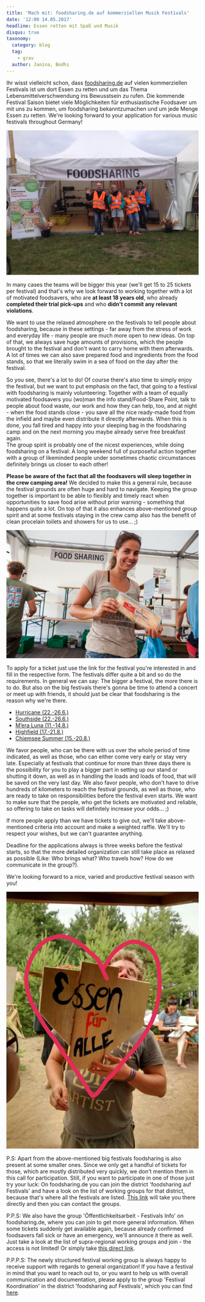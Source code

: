 ```yaml
---
title: 'Mach mit: foodsharing.de auf kommerziellen Musik Festivals'
date: '12:00 14.05.2017'
headline: Essen retten mit Spaß und Musik
disqus: true
taxonomy:
  category: blog
  tag:
    - grav
  author: Janina, Bodhi
---
```


Ihr wisst vielleicht schon, dass [foodsharing.de](https://foodsharing.de) auf vielen kommerziellen Festivals ist um dort Essen zu retten und um das Thema Lebensmittelverschwendung ins Bewusstsein zu rufen. Die kommende Festival Saison bietet viele Möglichkeiten für enthusiastische Foodsaver um mit uns zu kommen, um foodsharing bekanntzumachen und um jede Menge Essen zu retten. We're looking forward to your application for various music festivals throughout Germany!

![](/images/summerstale_booth.JPG)

In many cases the teams will be bigger this year (we'll get 15 to 25 tickets per festival) and that's why we look forward to working together with a lot of motivated foodsavers, who are **at least 18 years old**, who already **completed their trial pick-ups** and who **didn't commit any relevant violations**.

We want to use the relaxed atmosphere on the festivals to tell people about foodsharing, because in these settings - far away from the stress of work and everyday life - many people are much more open to new ideas. On top of that, we always save huge amounts of provisions, which the people brought to the festival and don't want to carry home with them afterwards. A lot of times we can also save prepared food and ingredients from the food stands, so that we literally swim in a sea of food on the day after the festival.

So you see, there's a lot to do! Of course there's also time to simply enjoy the festival, but we want to put emphasis on the fact, that going to a festival with foodsharing is mainly volunteering: Together with a team of equally motivated foodsavers you (wo)man the info stand/Food-Share Point, talk to people about food waste, our work and how they can help, too, and at night - when the food stands close - you save all the nice ready-made food from the infield and maybe even distribute it directly afterwards. When this is done, you fall tired and happy into your sleeping bag in the foodsharing camp and on the next morning you maybe already serve free breakfast again.  
The group spirit is probably one of the nicest experiences, while doing foodsharing on a festival: A long weekend full of purposeful action together with a group of likeminded people under sometimes chaotic circumstances definitely brings us closer to each other!

**Please be aware of the fact that all the foodsavers will sleep together in the crew camping area!** We decided to make this a general rule, because the festival grounds are often huge and hard to navigate. Keeping the group together is important to be able to flexibly and timely react when opportunities to save food arise without prior warning - something that happens quite a lot. On top of that it also enhances above-mentioned group spirit and at some festivals staying in the crew camp also has the benefit of clean procelain toilets and showers for us to use... ;)

![](/images/appelflappen.jpg)

To apply for a ticket just use the link for the festival you're interested in and fill in the respective form. The festivals differ quite a bit and so do the requirements. In general we can say: The bigger a festival, the more there is to do. But also on the big festivals there's gonna be time to attend a concert or meet up with friends, it should just be clear that foodsharing is the reason why we're there.

* [Hurricane (22.-26.6.)](https://goo.gl/forms/09YXg3oesiBkPstG2)
* [Southside (22.-26.6.)](https://goo.gl/forms/p1sl3bdgriUCVoo02)
* [M’era Luna (11.-14.8.)](https://goo.gl/forms/wKwDYoYEiqXhvzRP2)
* [Highfield (17.-21.8.)](https://goo.gl/forms/PHfsb6kiUseWxh6y1)
* [Chiemsee Summer (15.-20.8.)](https://goo.gl/forms/sWhxg0id3QPrqZEw1)

We favor people, who can be there with us over the whole period of time indicated, as well as those, who can either come very early or stay very late. Especially at festivals that continue for more than three days there is the possibility for you to play a bigger part in setting up our stand or shutting it down, as well as in handling the loads and loads of food, that will be saved on the very last day. We also favor people, who don't have to drive hundreds of kilometers to reach the festival grounds, as well as those, who are ready to take on responsibilities before the festival even starts. We want to make sure that the people, who get the tickets are motivated and reliable, so offering to take on tasks will definitely increase your odds... ;)

If more people apply than we have tickets to give out, we'll take above-mentioned criteria into account and make a weighted raffle. We'll try to respect your wishes, but we can't guarantee anything.

Deadline for the applications always is three weeks before the festival starts, so that the more detailed organization can still take place as relaxed as possible (Like: Who brings what? Who travels how? How do we communicate in the group?).

We're looking forward to a nice, varied and productive festival season with you!

![](/images/bodhi_essenfueralle.jpg)

P.S: Apart from the above-mentioned big festivals foodsharing is also present at some smaller ones. Since we only get a handful of tickets for those, which are mostly distributed very quickly, we don't mention them in this call for participation. Still, if you want to participate in one of those just try your luck: On foodsharing.de you can join the district 'foodsharing auf Festivals' and have a look on the list of working groups for that district, because that's where all the festivals are listed. [This link](https://foodsharing.de/?page=groups&p=1432) will take you there directly and then you can contact the groups.

P.P.S: We also have the group 'Öffentlichkeitsarbeit - Festivals Info' on foodsharing.de, where you can join to get more general information. When some tickets suddenly get available again, because already confirmed foodsavers fall sick or have an emergency, we'll announce it there as well. Just take a look at the list of supra-regional working groups and join - the access is not limited! Or simply take [this direct link](https://foodsharing.de/?page=groups).

P.P.P.S: The newly structured festival working group is always happy to receive support with regards to general organization! If you have a festival in mind that you want to reach out to, or you want to help us with overall communication and documentation, please apply to the group 'Festival Koordination' in the district 'foodsharing auf Festivals', which you can find [here](https://foodsharing.de/?page=groups&p=1432).